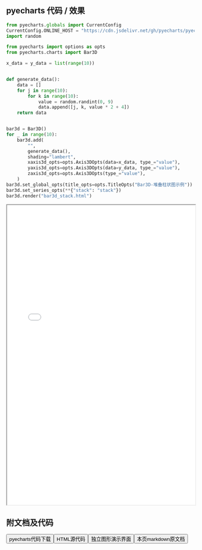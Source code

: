 
## pyecharts 代码 / 效果

```python
from pyecharts.globals import CurrentConfig
CurrentConfig.ONLINE_HOST = "https://cdn.jsdelivr.net/gh/pyecharts/pyecharts-assets@latest/assets/"
import random

from pyecharts import options as opts
from pyecharts.charts import Bar3D

x_data = y_data = list(range(10))


def generate_data():
    data = []
    for j in range(10):
        for k in range(10):
            value = random.randint(0, 9)
            data.append([j, k, value * 2 + 4])
    return data


bar3d = Bar3D()
for _ in range(10):
    bar3d.add(
        "",
        generate_data(),
        shading="lambert",
        xaxis3d_opts=opts.Axis3DOpts(data=x_data, type_="value"),
        yaxis3d_opts=opts.Axis3DOpts(data=y_data, type_="value"),
        zaxis3d_opts=opts.Axis3DOpts(type_="value"),
    )
bar3d.set_global_opts(title_opts=opts.TitleOpts("Bar3D-堆叠柱状图示例"))
bar3d.set_series_opts(**{"stack": "stack"})
bar3d.render("bar3d_stack.html")
```

<iframe width="100%" height="800px" src="/pyecharts/Bar3D/bar3d_stack.html"></iframe>

## 附文档及代码

<a href="https://cdn.jsdelivr.net/gh/wfy-belief/python/docs/pyecharts/Bar3D/bar3d_stack.py"><button class="mybutton">pyecharts代码下载</button></a><a href="https://cdn.jsdelivr.net/gh/wfy-belief/python/docs/pyecharts/Bar3D/bar3d_stack.html"><button class="mybutton">HTML源代码</button></a><a href="https://python.wfyblog.cn/pyecharts/Bar3D/bar3d_stack.html"><button class="mybutton">独立图形演示界面</button></a><a href="https://cdn.jsdelivr.net/gh/wfy-belief/python/docs/pyecharts/Bar3D/bar3d_stack.md"><button class="mybutton">本页markdown原文档</button></a>

